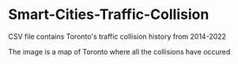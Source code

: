 # Smart-Cities-Traffic-Collision

CSV file contains Toronto's traffic collision history from 2014-2022 

The image is a map of Toronto where all the collisions have occured
